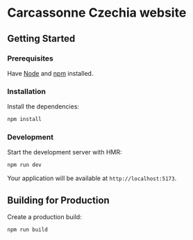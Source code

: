 # Carcassonne Czechia website

## Getting Started

### Prerequisites

Have [Node](https://nodejs.org/en) and [npm](https://www.npmjs.com/) installed.

### Installation

Install the dependencies:

```bash
npm install
```

### Development

Start the development server with HMR:

```bash
npm run dev
```

Your application will be available at `http://localhost:5173`.

## Building for Production

Create a production build:

```bash
npm run build
```

